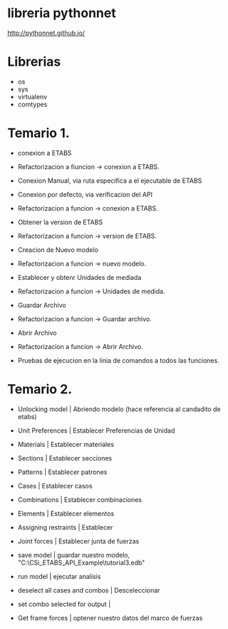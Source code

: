 # libreria pythonnet

http://pythonnet.github.io/

# Librerias
* os
* sys
* virtualenv
* comtypes 

# Temario 1.

- conexion a ETABS
- Refactorizacion a fiuncion -> conexion a ETABS.

- Conexion Manual, via ruta especifica a el ejecutable de ETABS
- Conexion por defecto, via verificacion del API
- Refactorizacion a funcion -> conexion a ETABS.

- Obtener la version de ETABS 
- Refactorizacion a funcion -> version de ETABS.


- Creacion de Nuevo modelo
- Refactorizacion a funcion -> nuevo modelo.

- Establecer y obtenr Unidades de mediada
- Refactorizacion a funcion -> Unidades de medida.

- Guardar Archivo
- Refactorizacion a funcion -> Guardar archivo.

- Abrir Archivo
- Refactorizacion a funcion -> Abrir Archivo.


- Pruebas de ejecucion en la linia de comandos a todos las funciones.

# Temario 2.

- Unlocking model 		| Abriendo modelo (hace referencia al candadito de etabs)

- Unit Preferences 		| Establecer Preferencias de Unidad
- Materials 			| Establecer materiales
- Sections 				| Establecer secciones
- Patterns 				| Establecer patrones
- Cases 				| Establecer casos
- Combinations 			| Establecer combinaciones
- Elements 				| Establecer elementos
- Assigning restraints	| Establecer 
- Joint forces 			| Establecer junta de fuerzas

- save model 					| guardar nuestro modelo, "C:\\CSi_ETABS_API_Example\\tutorial3.edb"

- run model 					| ejecutar analisis
- deselect all cases and combos | Desceleccionar 
- set combo selected for output | 
- Get frame forces 				| optener nuestro datos del marco de fuerzas